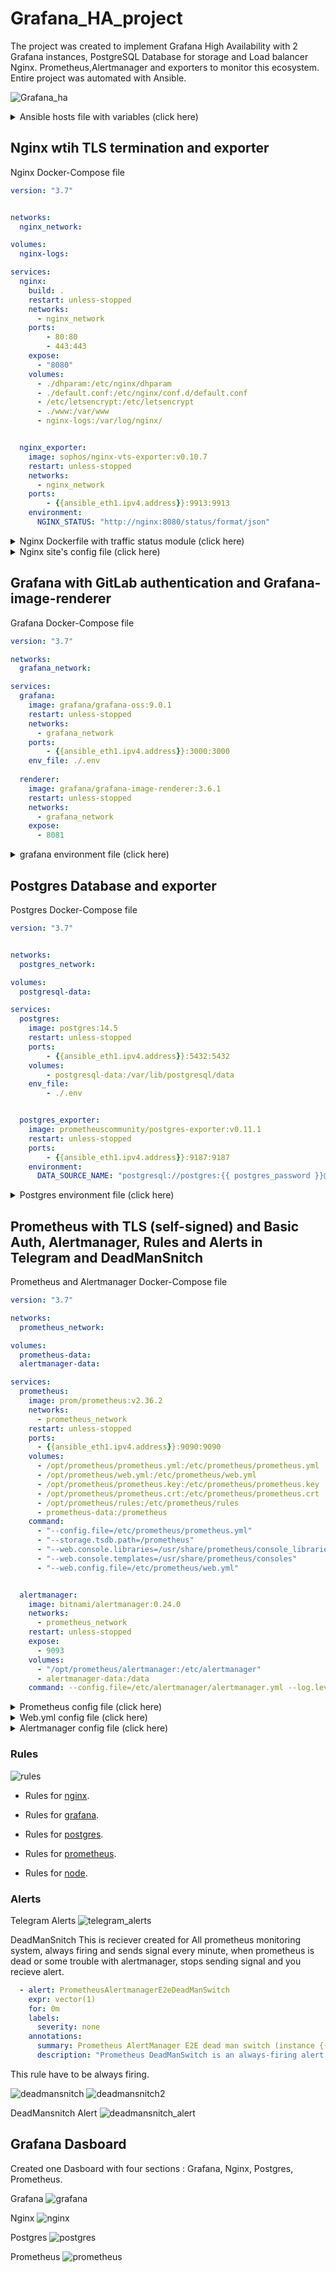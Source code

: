 # Grafana_HA_project

The project was created to implement Grafana High Availability with 2 Grafana instances, PostgreSQL Database for storage and Load balancer Nginx.
Prometheus,Alertmanager and exporters to monitor this ecosystem.
Entire project was automated with Ansible.


![Grafana_ha](https://github.com/DevEnv-94/Grafana_HA_project/blob/master/images/grafana_ha.png)


<details><summary>Ansible hosts file with variables (click here)</summary>
<p>

```ini
[postgres]


[postgres:vars]
ansible_user=
ansible_become=true



[grafana]


[grafana:vars]
ansible_user=
ansible_become=true
gitlab_application_id=
gitlab_secret=

[nginx]


[nginx:vars]
ansible_user=
ansible_become=true 


[prometheus]


[prometheus:vars]
ansible_user=
ansible_become=true
prometheus_basic_auth_login=
prometheus_basic_auth_password=
telegram_chat_id=  #How to https://stackoverflow.com/questions/32423837/telegram-bot-how-to-get-a-group-chat-id/38388851#38388851
telegram_bot_token=
deadmanssnitch_url= #how to [https://deadmanssnitch.com/docs]


[all:children]
nginx
grafana
postgres
prometheus

[postgres_pass:children]
grafana
postgres

[postgres_pass:vars]
postgres_password=

[domain:children]
nginx
grafana
prometheus

[domain:vars]
domain= # without www. part

[all:vars]
ansible_ssh_private_key_file=
```

</p>
</details>

## Nginx wtih TLS termination and exporter

Nginx Docker-Compose file
```yaml
version: "3.7"


networks:
  nginx_network:

volumes:
  nginx-logs:

services:
  nginx:
    build: .
    restart: unless-stopped
    networks:
      - nginx_network
    ports:
        - 80:80
        - 443:443
    expose:
      - "8080"
    volumes:
      - ./dhparam:/etc/nginx/dhparam
      - ./default.conf:/etc/nginx/conf.d/default.conf
      - /etc/letsencrypt:/etc/letsencrypt
      - ./www:/var/www
      - nginx-logs:/var/log/nginx/


  nginx_exporter:
    image: sophos/nginx-vts-exporter:v0.10.7
    restart: unless-stopped
    networks:
      - nginx_network
    ports:
        - {{ansible_eth1.ipv4.address}}:9913:9913
    environment:
      NGINX_STATUS: "http://nginx:8080/status/format/json"
```

<details><summary>Nginx Dockerfile with traffic status module (click here)</summary>
<p>

Dokckerfile
```Dockerfile
ARG version=1.22.0

FROM nginx:${version}-alpine AS builder

ARG version

WORKDIR /root/

RUN apk add --update --no-cache build-base git pcre-dev openssl-dev zlib-dev linux-headers \
    && wget http://nginx.org/download/nginx-${version}.tar.gz \
    && tar zxf nginx-${version}.tar.gz \
    && git clone https://github.com/vozlt/nginx-module-vts.git \
    && cd nginx-module-vts \
    && git submodule update --init --recursive \
    && cd ../nginx-${version} \
    && ./configure \
    --add-dynamic-module=../nginx-module-vts \
    --prefix=/etc/nginx \
    --sbin-path=/usr/sbin/nginx \
    --modules-path=/usr/lib/nginx/modules \
    --conf-path=/etc/nginx/nginx.conf \
    --error-log-path=/var/log/nginx/error.log \
    --http-log-path=/var/log/nginx/access.log \
    --pid-path=/var/run/nginx.pid \
    --lock-path=/var/run/nginx.lock \
    --http-client-body-temp-path=/var/cache/nginx/client_temp \
    --http-proxy-temp-path=/var/cache/nginx/proxy_temp \
    --http-fastcgi-temp-path=/var/cache/nginx/fastcgi_temp \
    --http-uwsgi-temp-path=/var/cache/nginx/uwsgi_temp \
    --http-scgi-temp-path=/var/cache/nginx/scgi_temp \
    --with-perl_modules_path=/usr/lib/perl5/vendor_perl \
    --user=nginx \
    --group=nginx \
    --with-compat \
    --with-file-aio \
    --with-threads \
    --with-http_addition_module \
    --with-http_auth_request_module \
    --with-http_dav_module \
    --with-http_flv_module \
    --with-http_gunzip_module \
    --with-http_gzip_static_module \
    --with-http_random_index_module \
    --with-http_realip_module \
    --with-http_secure_link_module \
    --with-http_slice_module \
    --with-http_ssl_module \
    --with-http_stub_status_module \
    --with-http_sub_module \
    --with-http_v2_module \
    --with-mail \
    --with-mail_ssl_module \
    --with-stream \
    --with-stream_realip_module \
    --with-stream_ssl_module \
    --with-stream_ssl_preread_module \
    --with-cc-opt='-Os -fomit-frame-pointer -g' \
    --with-ld-opt=-Wl,--as-needed,-O1,--sort-common \
    && make modules

FROM nginx:${version}-alpine

ARG version

RUN sed -i '1iload_module modules/ngx_http_vhost_traffic_status_module.so;' /etc/nginx/nginx.conf

COPY --from=builder /root/nginx-${version}/objs/ngx_http_vhost_traffic_status_module.so /usr/lib/nginx/modules/
```

</p>
</details>


<details><summary>Nginx site's config file (click here)</summary>
<p>

```bash
log_format logs       '$remote_addr - $remote_user [$time_local] '
                      '"$request" $status $body_bytes_sent '
                      '"$http_referer" "$http_user_agent"';


vhost_traffic_status_zone;
server {

 listen 8080;
 access_log /var/log/nginx/access.log logs;  

 location / {
 }

 location /status {
   vhost_traffic_status_display;
   vhost_traffic_status_display_format html; 
 }


}

server {
	listen 80 ;

	root /var/www/;

	index index.html index.htm index.nginx-debian.html;

	server_name {{domain}} www.{{domain}};

  access_log /var/log/nginx/access.log logs;

  if ($host !~ ^({{domain}}|www.{{domain}})$ ) {
      return 444;
  }

	location / {
	  return 301 https://$host$request_uri;
	}

}


upstream grafana {
  server {{ hostvars[groups['grafana'][0]]['ansible_eth1']['ipv4']['address'] }}:3000;
  server {{ hostvars[groups['grafana'][1]]['ansible_eth1']['ipv4']['address'] }}:3000;
}

server {
    listen 443 ssl http2 default_server;

    access_log /var/log/nginx/access.log logs;

    index index.html index.htm ;

    ssl_certificate /etc/letsencrypt/live/{{domain}}/fullchain.pem;
    ssl_certificate_key /etc/letsencrypt/live/{{domain}}/privkey.pem;
    ssl_session_timeout 1d;
    ssl_session_cache shared:MozSSL:10m;  # about 40000 sessions
    ssl_session_tickets off;

    # curl https://ssl-config.mozilla.org/ffdhe2048.txt > /path/to/dhparam
    ssl_dhparam /etc/nginx/dhparam;


    # intermediate configuration
    ssl_protocols TLSv1.2 TLSv1.3;
    ssl_ciphers ECDHE-ECDSA-AES128-GCM-SHA256:ECDHE-RSA-AES128-GCM-SHA256:ECDHE-ECDSA-AES256-GCM-SHA384:ECDHE-RSA-AES256-GCM-SHA384:ECDHE-ECDSA-CHACHA20-POLY1305:ECDHE-RSA-CHACHA20-POLY1305:DHE-RSA-AES128-GCM-SHA256:DHE-RSA-AES256-GCM-SHA384;
    ssl_prefer_server_ciphers off;

    # HSTS (ngx_http_headers_module is required) (63072000 seconds)
    add_header Strict-Transport-Security "max-age=63072000" always;

    # OCSP stapling
    ssl_stapling on;
    ssl_stapling_verify on;

    # verify chain of trust of OCSP response using Root CA and Intermediate certs
    ssl_trusted_certificate /etc/letsencrypt/live/{{domain}}/fullchain.pem;

    # replace with the IP address of your resolver
    resolver 8.8.8.8;


    if ($host !~ ^({{domain}}|www.{{domain}})$ ) {
        return 444;
    }

    location / {
        proxy_pass http://grafana;
        proxy_http_version 1.1;
        proxy_set_header Host $host;
        proxy_set_header X-Forwarded-Host $server_name;
        proxy_set_header X-Forwarded-For $proxy_add_x_forwarded_for;
        proxy_set_header X-Real-IP $remote_addr;
        proxy_set_header Upgrade $http_upgrade;
        proxy_set_header Connection "upgrade";
      }

    location ~ /.well-known/acme-challenge/ {
        root /var/www/;
    }

}
```
</p>
</details>

## Grafana with GitLab authentication and Grafana-image-renderer

Grafana Docker-Compose file
```yaml
version: "3.7"

networks:
  grafana_network:

services:
  grafana:
    image: grafana/grafana-oss:9.0.1
    restart: unless-stopped
    networks:
      - grafana_network
    ports:
        - {{ansible_eth1.ipv4.address}}:3000:3000
    env_file: ./.env
      
  renderer:
    image: grafana/grafana-image-renderer:3.6.1
    restart: unless-stopped
    networks:
      - grafana_network
    expose:
      - 8081
```

<details><summary>grafana environment file (click here)</summary>
<p>

```bash
GF_SERVER_DOMAIN={{ domain }}
GF_SERVER_ROOT_URL=https://{{ domain }}/
GF_METRICS_ENABLED=true
GF_METRICS_DISABLE_TOTAL_STATS=false
GF_DATABASE_TYPE=postgres
GF_DATABASE_HOST={{ hostvars[groups['postgres'][0]]['ansible_eth1']['ipv4']['address'] }}:5432
GF_DATABASE_NAME=grafana
GF_DATABASE_USER=postgres
GF_DATABASE_PASSWORD={{ postgres_password }}
GF_DATABASE_SSL_MODE=disable
GF_AUTH_GITLAB_ENABLED=true
GF_AUTH_GITLAB_ALLOW_SIGN_UP=false
GF_AUTH_GITLAB_CLIENT_ID={{ gitlab_application_id }}
GF_AUTH_GITLAB_CLIENT_SECRET={{ gitlab_secret }}
GF_AUTH_GITLAB_SCOPES=read_api
GF_AUTH_GITLAB_AUTH_URL=https://gitlab.com/oauth/authorize
GF_AUTH_GITLAB_TOKEN_URL=https://gitlab.com/oauth/token
GF_AUTH_GITLAB_API_URL=https://gitlab.com/api/v4
GF_RENDERING_SERVER_URL=http://renderer:8081/render
GF_RENDERING_CALLBACK_URL=http://grafana:3000/
GF_LOG_FILTERS=rendering:debug
```
</p>
</details>

## Postgres Database and exporter

Postgres Docker-Compose file
```yaml
version: "3.7"


networks:
  postgres_network:

volumes:
  postgresql-data:

services:
  postgres:
    image: postgres:14.5
    restart: unless-stopped
    ports:
        - {{ansible_eth1.ipv4.address}}:5432:5432
    volumes:
        - postgresql-data:/var/lib/postgresql/data
    env_file: 
        - ./.env


  postgres_exporter:
    image: prometheuscommunity/postgres-exporter:v0.11.1
    restart: unless-stopped
    ports:
        - {{ansible_eth1.ipv4.address}}:9187:9187
    environment:
      DATA_SOURCE_NAME: "postgresql://postgres:{{ postgres_password }}@postgres:5432/postgres?sslmode=disable"
```

</p>
</details>

<details><summary>Postgres environment file (click here)</summary>
<p>

```bash
POSTGRES_DB=grafana
POSTGRES_USER=postgres
POSTGRES_PASSWORD={{ postgres_password }}
```

</p>
</details>

## Prometheus with TLS (self-signed) and Basic Auth, Alertmanager, Rules and Alerts in Telegram and DeadManSnitch

Prometheus and Alertmanager Docker-Compose file
```yaml
version: "3.7"

networks:
  prometheus_network:

volumes:
  prometheus-data:
  alertmanager-data:

services:
  prometheus:
    image: prom/prometheus:v2.36.2
    networks:
      - prometheus_network
    restart: unless-stopped
    ports:
      - {{ansible_eth1.ipv4.address}}:9090:9090
    volumes:
      - /opt/prometheus/prometheus.yml:/etc/prometheus/prometheus.yml
      - /opt/prometheus/web.yml:/etc/prometheus/web.yml
      - /opt/prometheus/prometheus.key:/etc/prometheus/prometheus.key
      - /opt/prometheus/prometheus.crt:/etc/prometheus/prometheus.crt
      - /opt/prometheus/rules:/etc/prometheus/rules
      - prometheus-data:/prometheus
    command:
      - "--config.file=/etc/prometheus/prometheus.yml"
      - "--storage.tsdb.path=/prometheus" 
      - "--web.console.libraries=/usr/share/prometheus/console_libraries" 
      - "--web.console.templates=/usr/share/prometheus/consoles"
      - "--web.config.file=/etc/prometheus/web.yml"


  alertmanager:
    image: bitnami/alertmanager:0.24.0
    networks:
      - prometheus_network
    restart: unless-stopped
    expose:
      - 9093
    volumes:
      - "/opt/prometheus/alertmanager:/etc/alertmanager"
      - alertmanager-data:/data
    command: --config.file=/etc/alertmanager/alertmanager.yml --log.level=debug
```

<details><summary>Prometheus config file (click here)</summary>
<p>

```yaml
---

global:
  scrape_interval:     5s
  evaluation_interval: 5s
  scrape_timeout: 5s

rule_files:
  - "rules/*.yml"

alerting:
  alertmanagers:
    - static_configs:
      - targets: ['alertmanager:9093']

scrape_configs:
  - job_name: 'prometheus'
    scheme: https
    basic_auth:
      username: "{{ prometheus_basic_auth_login }}"
      password: "{{ prometheus_basic_auth_password }}"
    tls_config:
       insecure_skip_verify: true # Self-Signed ssl
       cert_file: /etc/prometheus/prometheus.crt
       key_file: /etc/prometheus/prometheus.key
    static_configs:
      - targets: ['prometheus:9090']

  - job_name: 'prom_node_ex'
    static_configs:
      - targets: ['{{ansible_eth1.ipv4.address}}:9100']


  - job_name: 'nginx_node_ex'
    static_configs:
      - targets: ['{{ hostvars[groups['nginx'][0]]['ansible_eth1']['ipv4']['address'] }}:9100']

  - job_name: 'nginx_exporter'
    static_configs:
      - targets: ['{{ hostvars[groups['nginx'][0]]['ansible_eth1']['ipv4']['address'] }}:9913']


  - job_name: 'grafana_1_node_ex'
    static_configs:
      - targets: ['{{ hostvars[groups['grafana'][0]]['ansible_eth1']['ipv4']['address'] }}:9100']

  - job_name: 'grafana_1_metrics'
    static_configs:
      - targets: ['{{ hostvars[groups['grafana'][0]]['ansible_eth1']['ipv4']['address'] }}:3000']


  - job_name: 'grafana_2_node_ex'
    static_configs:
      - targets: ['{{ hostvars[groups['grafana'][1]]['ansible_eth1']['ipv4']['address'] }}:9100']

  - job_name: 'grafana_2_metrics'
    static_configs:
      - targets: ['{{ hostvars[groups['grafana'][1]]['ansible_eth1']['ipv4']['address'] }}:3000']


  - job_name: 'postgres_node_ex'
    static_configs:
      - targets: ['{{ hostvars[groups['postgres'][0]]['ansible_eth1']['ipv4']['address'] }}:9100']

  - job_name: 'postgres_ex'
    static_configs:
      - targets: ['{{ hostvars[groups['postgres'][0]]['ansible_eth1']['ipv4']['address'] }}:9187']
```

</p>
</details>

<details><summary>Web.yml config file (click here)</summary>
<p>
```yaml
tls_server_config:
  cert_file: /etc/prometheus/prometheus.crt
  key_file: /etc/prometheus/prometheus.key
basic_auth_users:
   {{ prometheus_basic_auth_login }}: hash({{ prometheus_basic_auth_password }})
```

</p>
</details>

<details><summary>Alertmanager config file (click here)</summary>
<p>

```yaml
route:
  group_by: ['alertname']
  group_wait: 60s
  group_interval: 5m
  repeat_interval: 30m
  receiver: 'telegram' # basic reciever, if alert doesn't match any matchers this reciever gets alert.
  routes:
  - receiver: 'telegram' 
    matchers:
    - severity=~"critical|warning" 
    
  - receiver: 'DeadMansSnitch'
    repeat_interval: 1m
    group_wait: 0s
    matchers:
    - severity="none"


receivers: 
- name: 'DeadMansSnitch'
  webhook_configs:
  - url: {{ deadmanssnitch_url }} #how to [https://deadmanssnitch.com/docs]
    send_resolved: false
- name: 'telegram'  
  telegram_configs:
    - send_resolved: true
      api_url: "https://api.telegram.org"
      bot_token: "{{ telegram_bot_token }}"
      chat_id: {{ telegram_chat_id }}
      parse_mode: "HTML"


inhibit_rules:
  - source_matchers:
    - severity="critical"
    target_matchers:
    - severity="warning"
    equal: ['instance']
```
</p>
</details>

### Rules

![rules](https://github.com/DevEnv-94/Grafana_HA_project/blob/master/images/rules.png)

* Rules for [nginx](https://github.com/DevEnv-94/Grafana_HA_project/blob/master/prometheus/templates/nginx_rules.yml.j2).

* Rules for [grafana](https://github.com/DevEnv-94/Grafana_HA_project/blob/master/prometheus/files/grafana_rules.yml).

* Rules for [postgres](https://github.com/DevEnv-94/Grafana_HA_project/blob/master/prometheus/files/postgres_rules.yml).

* Rules for [prometheus](https://github.com/DevEnv-94/Grafana_HA_project/blob/master/prometheus/files/prom_rules.yml).

* Rules for [node](https://github.com/DevEnv-94/Grafana_HA_project/blob/master/prometheus/files/node_rules.yml).

### Alerts

Telegram Alerts
![telegram_alerts](https://github.com/DevEnv-94/Grafana_HA_project/blob/master/images/telegram_alerts.png)


DeadManSnitch
This is reciever created for All prometheus monitoring system, always firing and sends signal every minute, when prometheus is dead or some trouble with alertmanager, stops sending signal and you recieve alert.

```yaml
  - alert: PrometheusAlertmanagerE2eDeadManSwitch
    expr: vector(1)
    for: 0m
    labels:
      severity: none
    annotations:
      summary: Prometheus AlertManager E2E dead man switch (instance {{ $labels.instance }})
      description: "Prometheus DeadManSwitch is an always-firing alert. It's used as an end-to-end test of Prometheus through the Alertmanager.\n  VALUE = {{ $value }}\n  LABELS = {{ $labels }}"
```

This rule have to be always firing.

![deadmansnitch](https://github.com/DevEnv-94/Grafana_HA_project/blob/master/images/deadmansnitch.png)
![deadmansnitch2](https://github.com/DevEnv-94/Grafana_HA_project/blob/master/images/deadmansnitch2.png)



DeadMansnitch Alert
![deadmansnitch_alert](https://github.com/DevEnv-94/Grafana_HA_project/blob/master/images/deadmansnitch_alert.png)


## Grafana Dasboard

Created one Dasboard with four sections : Grafana, Nginx, Postgres, Prometheus.

Grafana
![grafana](https://github.com/DevEnv-94/Grafana_HA_project/blob/master/images/grafana.png)

Nginx
![nginx](https://github.com/DevEnv-94/Grafana_HA_project/blob/master/images/nginx.png)

Postgres
![postgres](https://github.com/DevEnv-94/Grafana_HA_project/blob/master/images/postgres.png)

Prometheus
![prometheus](https://github.com/DevEnv-94/Grafana_HA_project/blob/master/images/prometheus.png)
